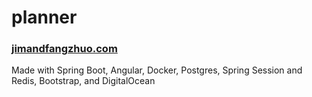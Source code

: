 # planner

### [jimandfangzhuo.com](https://jimandfangzhuo.com)

Made with Spring Boot, Angular, Docker, Postgres, Spring Session and Redis, Bootstrap, and DigitalOcean


